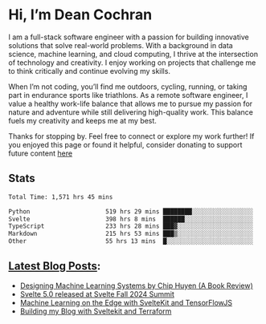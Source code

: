 # Hi, I’m Dean Cochran

I am a full-stack software engineer with a passion for building innovative
solutions that solve real-world problems. With a background in data science, machine learning,
and cloud computing, I thrive at the intersection of technology and creativity. I enjoy
working on projects that challenge me to think critically and continue evolving my skills.

When I’m not coding, you’ll find me outdoors, cycling, running, or taking part in endurance
sports like triathlons. As a remote software engineer, I value a healthy work-life balance
that allows me to pursue my passion for nature and adventure while still delivering
high-quality work. This balance fuels my creativity and keeps me at my best.

Thanks for stopping by. Feel free to connect or explore my work further! If you enjoyed this
page or found it helpful, consider donating to support future content <a
    class="anchor"
    href="https://buymeacoffee.com/deancochran">here</a>

## Stats

<!--START_SECTION:waka-->

```txt
Total Time: 1,571 hrs 45 mins

Python                     519 hrs 29 mins ████████░░░░░░░░░░░░░░░░░   31.93 %
Svelte                     398 hrs 8 mins  ██████░░░░░░░░░░░░░░░░░░░   24.47 %
TypeScript                 233 hrs 28 mins ███▓░░░░░░░░░░░░░░░░░░░░░   14.35 %
Markdown                   215 hrs 53 mins ███▒░░░░░░░░░░░░░░░░░░░░░   13.27 %
Other                      55 hrs 13 mins  █░░░░░░░░░░░░░░░░░░░░░░░░   03.39 %
```

<!--END_SECTION:waka-->

## [Latest Blog Posts](https://dean-cochran.com/blog.):

<!-- DEANS_LIST:START -->
- [Designing Machine Learning Systems by Chip Huyen &lpar;A Book Review&rpar;](https://dean-cochran.com/blog/designing-ml-systems-book-review)
- [Svelte 5.0 released at Svelte Fall 2024 Summit](https://dean-cochran.com/blog/svelte-summit-fall-2024)
- [Machine Learning on the Edge with SvelteKit and TensorFlowJS](https://dean-cochran.com/blog/machine-learning-on-the-edge-building-ml-powered-apps-with-sveltekit-and-tensorflowjs)
- [Building my Blog with Sveltekit and Terraform](https://dean-cochran.com/blog/building-my-blog)
<!-- DEANS_LIST:END -->
